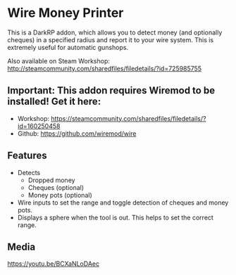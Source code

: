 # Wire Money Printer
This is a DarkRP addon, which allows you to detect money (and optionally cheques) in a specified radius and report it to your wire system.
This is extremely useful for automatic gunshops.

Also available on Steam Workshop: http://steamcommunity.com/sharedfiles/filedetails/?id=725985755

## Important: This addon requires Wiremod to be installed! Get it here:

* Workshop: https://steamcommunity.com/sharedfiles/filedetails/?id=160250458
* Github: https://github.com/wiremod/wire

## Features

* Detects
    - Dropped money
    - Cheques (optional)
    - Money pots (optional)
* Wire inputs to set the range and toggle detection of cheques and money pots.
* Displays a sphere when the tool is out. This helps to set the correct range.

## Media

https://youtu.be/BCXaNLoDAec
